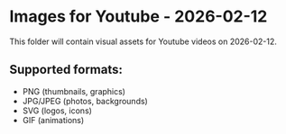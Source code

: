 # Images for Youtube - 2026-02-12

This folder will contain visual assets for Youtube videos on 2026-02-12.

## Supported formats:
- PNG (thumbnails, graphics)
- JPG/JPEG (photos, backgrounds)
- SVG (logos, icons)
- GIF (animations)
